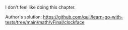 I don't feel like doing this chapter.

Author's solution: https://github.com/quii/learn-go-with-tests/tree/main/math/vFinal/clockface